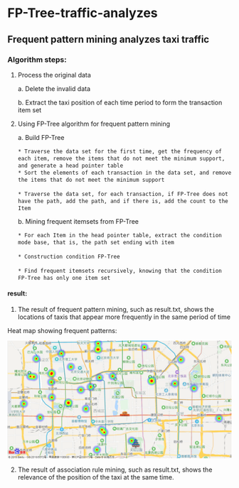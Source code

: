 # FP-Tree-traffic-analyzes
## Frequent pattern mining analyzes taxi traffic

### Algorithm steps: 
 1. Process the original data
 
	a. Delete the invalid data 
 
	b. Extract the taxi position of each time period to form the transaction item set
  
 2. Using FP-Tree algorithm for frequent pattern mining
  
	a. Build FP-Tree
	
		* Traverse the data set for the first time, get the frequency of each item, remove the items that do not meet the minimum support, and generate a head pointer table
  		* Sort the elements of each transaction in the data set, and remove the items that do not meet the minimum support
  
   		* Traverse the data set, for each transaction, if FP-Tree does not have the path, add the path, and if there is, add the count to the Item
  
   	b. Mining frequent itemsets from FP-Tree
  
   		* For each Item in the head pointer table, extract the condition mode base, that is, the path set ending with item
		
   		* Construction condition FP-Tree
		
   		* Find frequent itemsets recursively, knowing that the condition FP-Tree has only one item set
  
#### result:

1. The result of frequent pattern mining, such as result.txt, shows the locations of taxis that appear more frequently in the same period of time

Heat map showing frequent patterns:

![image](https://github.com/liguanlue/FP-Tree-traffic-analyzes/blob/main/IMG/frequent%20pattern.png)

2. The result of association rule mining, such as result.txt, shows the relevance of the position of the taxi at the same time.
 
